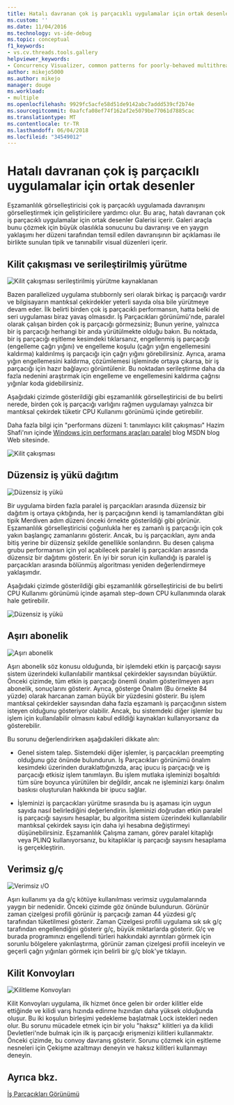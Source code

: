 ```yaml
---
title: Hatalı davranan çok iş parçacıklı uygulamalar için ortak desenler | Microsoft Docs
ms.custom: ''
ms.date: 11/04/2016
ms.technology: vs-ide-debug
ms.topic: conceptual
f1_keywords:
- vs.cv.threads.tools.gallery
helpviewer_keywords:
- Concurrency Visualizer, common patterns for poorly-behaved multithreaded applications
author: mikejo5000
ms.author: mikejo
manager: douge
ms.workload:
- multiple
ms.openlocfilehash: 9929fc5acfe58d51de9142abc7addd539cf2b74e
ms.sourcegitcommit: 0aafcfa08ef74f162af2e5079be77061d7885cac
ms.translationtype: MT
ms.contentlocale: tr-TR
ms.lasthandoff: 06/04/2018
ms.locfileid: "34549012"
---
```

# <a name="common-patterns-for-poorly-behaved-multithreaded-applications"></a>Hatalı davranan çok iş parçacıklı uygulamalar için ortak desenler

Eşzamanlılık görselleştiricisi çok iş parçacıklı uygulamada davranışını görselleştirmek için geliştiricilere yardımcı olur. Bu araç, hatalı davranan çok iş parçacıklı uygulamalar için ortak desenler Galerisi içerir. Galeri araçla bunu çözmek için büyük olasılıkla sonucunu bu davranışı ve en yaygın yaklaşımı her düzeni tarafından temsil edilen davranışının bir açıklaması ile birlikte sunulan tipik ve tanınabilir visual düzenleri içerir.

## <a name="lock-contention-and-serialized-execution"></a>Kilit çakışması ve serileştirilmiş yürütme

![Kilit çakışması serileştirilmiş yürütme kaynaklanan](../profiling/media/lockcontention_serialized.png "LockContention_Serialized")

Bazen parallelized uygulama stubbornly seri olarak birkaç iş parçacığı vardır ve bilgisayarın mantıksal çekirdekler yeterli sayıda olsa bile yürütmeye devam eder. İlk belirti birden çok iş parçacıklı performansın, hatta belki de seri uygulaması biraz yavaş olmasıdır. İş Parçacıkları görünümü'nde, paralel olarak çalışan birden çok iş parçacığı görmezsiniz; Bunun yerine, yalnızca bir iş parçacığı herhangi bir anda yürütülmekte olduğu bakın. Bu noktada, bir iş parçacığı eşitleme kesimdeki tıklarsanız, engellenmiş iş parçacığı (engelleme çağrı yığını) ve engelleme koşulu (çağrı yığın engellemesini kaldırma) kaldırılmış iş parçacığı için çağrı yığını görebilirsiniz. Ayrıca, arama yığın engellemesini kaldırma, çözümlemesi işleminde ortaya çıkarsa, bir iş parçacığı için hazır bağlayıcı görüntülenir. Bu noktadan serileştirme daha da fazla nedenini araştırmak için engelleme ve engellemesini kaldırma çağrısı yığınlar koda gidebilirsiniz.

Aşağıdaki çizimde gösterildiği gibi eşzamanlılık görselleştiricisi de bu belirti nerede, birden çok iş parçacığı varlığını rağmen uygulamayı yalnızca bir mantıksal çekirdek tüketir CPU Kullanımı görünümü içinde getirebilir.

Daha fazla bilgi için "performans düzeni 1: tanımlayıcı kilit çakışması" Hazim Shafi'nın içinde [Windows için performans araçları paralel](http://go.microsoft.com/fwlink/?LinkID=160569) blog MSDN blog Web sitesinde.

![Kilit çakışması](../profiling/media/lockcontention_2.png "LockContention_2")

## <a name="uneven-workload-distribution"></a>Düzensiz iş yükü dağıtım

![Düzensiz iş yükü](../profiling/media/unevenworkload_1.png "UnevenWorkLoad_1")

Bir uygulama birden fazla paralel iş parçacıkları arasında düzensiz bir dağıtım iş ortaya çıktığında, her iş parçacığının kendi iş tamamlandıktan gibi tipik Merdiven adım düzeni önceki örnekte gösterildiği gibi görünür. Eşzamanlılık görselleştiricisi çoğunlukla her eş zamanlı iş parçacığı için çok yakın başlangıç zamanlarını gösterir. Ancak, bu iş parçacıkları, aynı anda bitiş yerine bir düzensiz şekilde genellikle sonlandırın. Bu desen çalışma grubu performansın için yol açabilecek paralel iş parçacıkları arasında düzensiz bir dağıtımı gösterir. En iyi bir sorun için kullandığı iş paralel iş parçacıkları arasında bölünmüş algoritması yeniden değerlendirmeye yaklaşımdır.

Aşağıdaki çizimde gösterildiği gibi eşzamanlılık görselleştiricisi de bu belirti CPU Kullanımı görünümü içinde aşamalı step-down CPU kullanımında olarak hale getirebilir.

![Düzensiz iş yükü](../profiling/media/unevenworkload_2.png "UnevenWorkload_2")

## <a name="oversubscription"></a>Aşırı abonelik

![Aşırı abonelik](../profiling/media/oversubscription.png "aşırı abonelik")

Aşırı abonelik söz konusu olduğunda, bir işlemdeki etkin iş parçacığı sayısı sistem üzerindeki kullanılabilir mantıksal çekirdekler sayısından büyüktür. Önceki çizimde, tüm etkin iş parçacığı önemli önalım gösterilmeyen aşırı abonelik, sonuçlarını gösterir. Ayrıca, gösterge Önalım (Bu örnekte 84 yüzde) olarak harcanan zaman büyük bir yüzdesini gösterir. Bu işlem mantıksal çekirdekler sayısından daha fazla eşzamanlı iş parçacığının sistem isteyen olduğunu gösteriyor olabilir. Ancak, bu sistemdeki diğer işlemler bu işlem için kullanılabilir olmasını kabul edildiği kaynakları kullanıyorsanız da gösterebilir.

Bu sorunu değerlendirirken aşağıdakileri dikkate alın:

- Genel sistem talep. Sistemdeki diğer işlemler, iş parçacıkları preempting olduğunu göz önünde bulundurun. İş Parçacıkları görünümü önalım kesimdeki üzerinden duraklattığınızda, araç ipucu iş parçacığı ve iş parçacığı etkisiz işlem tanımlayın. Bu işlem mutlaka işleminizi boşaltıldı tüm süre boyunca yürütülen bir değildir, ancak ne işleminizi karşı önalım baskısı oluşturulan hakkında bir ipucu sağlar.

- İşleminizi iş parçacıkları yürütme sırasında bu iş aşaması için uygun sayıda nasıl belirlediğini değerlendirin. İşleminizi doğrudan etkin paralel iş parçacığı sayısını hesaplar, bu algoritma sistem üzerindeki kullanılabilir mantıksal çekirdek sayısı için daha iyi hesabına değiştirmeyi düşünebilirsiniz. Eşzamanlılık Çalışma zamanı, görev paralel kitaplığı veya PLINQ kullanıyorsanız, bu kitaplıklar iş parçacığı sayısını hesaplama iş gerçekleştirin.

## <a name="inefficient-io"></a>Verimsiz g/ç

![Verimsiz ı&#47;O](../profiling/media/inefficient_io.png "Inefficient_IO")

Aşırı kullanımı ya da g/ç kötüye kullanılması verimsiz uygulamalarında yaygın bir nedenidir. Önceki çizimde göz önünde bulundurun. Görünür zaman çizelgesi profili görünür iş parçacığı zaman 44 yüzdesi g/ç tarafından tüketilmesi gösterir. Zaman Çizelgesi profili uygulama sık sık g/ç tarafından engellendiğini gösterir g/ç, büyük miktarlarda gösterir. G/ç ve burada programınızı engellendi türleri hakkındaki ayrıntıları görmek için sorunlu bölgelere yakınlaştırma, görünür zaman çizelgesi profili inceleyin ve geçerli çağrı yığınları görmek için belirli bir g/ç blok'ye tıklayın.

## <a name="lock-convoys"></a>Kilit Konvoyları

![Kilitleme Konvoyları](../profiling/media/lock_convoys.png "Lock_Convoys")

Kilit Konvoyları uygulama, ilk hizmet önce gelen bir order kilitler elde ettiğinde ve kilidi varış hızında edinme hızından daha yüksek olduğunda oluşur. Bu iki koşulun birleşimi yedekleme başlatmak Lock istekleri neden olur. Bu sorunu mücadele etmek için bir yolu "haksız" kilitleri ya da kilidi Devletleri'nde bulmak için ilk iş parçacığı erişmenizi kilitleri kullanmaktır. Önceki çizimde, bu convoy davranış gösterir. Sorunu çözmek için eşitleme nesneleri için Çekişme azaltmayı deneyin ve haksız kilitleri kullanmayı deneyin.

## <a name="see-also"></a>Ayrıca bkz.

[İş Parçacıkları Görünümü](../profiling/threads-view-parallel-performance.md)